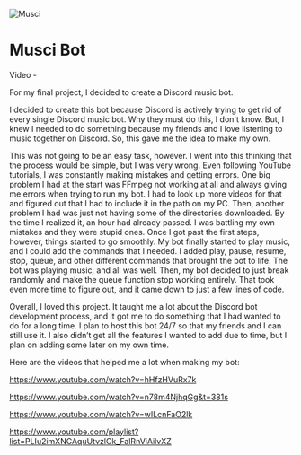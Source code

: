![Musci](https://github.com/user-attachments/assets/89a2cc9c-1037-48ed-8b54-cb7b29b695c9)

# Musci Bot
Video - 

For my final project, I decided to create a Discord music bot.

I decided to create this bot because Discord is actively trying to get rid of every single Discord music bot. Why they must do this, I don't know. But, I knew I needed to do something because my friends and I love listening to music together on Discord. So, this gave me the idea to make my own.

This was not going to be an easy task, however. I went into this thinking that the process would be simple, but I was very wrong. Even following YouTube tutorials, I was constantly making mistakes and getting errors. One big problem I had at the start was FFmpeg not working at all and always giving me errors when trying to run my bot. I had to look up more videos for that and figured out that I had to include it in the path on my PC. Then, another problem I had was just not having some of the directories downloaded. By the time I realized it, an hour had already passed. I was battling my own mistakes and they were stupid ones. Once I got past the first steps, however, things started to go smoothly. My bot finally started to play music, and I could add the commands that I needed. I added play, pause, resume, stop, queue, and other different commands that brought the bot to life. The bot was playing music, and all was well. Then, my bot decided to just break randomly and make the queue function stop working entirely. That took even more time to figure out, and it came down to just a few lines of code.

Overall, I loved this project. It taught me a lot about the Discord bot development process, and it got me to do something that I had wanted to do for a long time. I plan to host this bot 24/7 so that my friends and I can still use it. I also didn’t get all the features I wanted to add due to time, but I plan on adding some later on my own time.

Here are the videos that helped me a lot when making my bot:

https://www.youtube.com/watch?v=hHfzHVuRx7k

https://www.youtube.com/watch?v=n78m4NjhqGg&t=381s

https://www.youtube.com/watch?v=wILcnFaO2lk

https://www.youtube.com/playlist?list=PLIu2imXNCAquUtvzlCk_FalRnViAilvXZ
